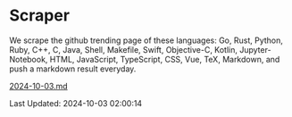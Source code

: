 # Scraper

We scrape the github trending page of these languages: Go, Rust, Python, Ruby, C++, C, Java, Shell, Makefile, Swift, Objective-C, Kotlin, Jupyter-Notebook, HTML, JavaScript, TypeScript, CSS, Vue, TeX, Markdown, and push a markdown result everyday.

[2024-10-03.md](https://github.com/cumthxy/github-trending-backup/blob/master/2024-10-03.md)

Last Updated: 2024-10-03 02:00:14